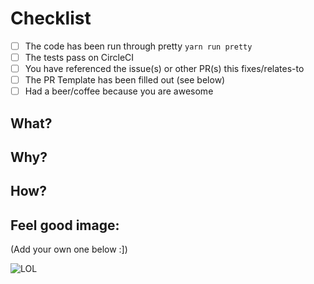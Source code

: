 # Checklist

- [ ] The code has been run through pretty `yarn run pretty`
- [ ] The tests pass on CircleCI
- [ ] You have referenced the issue(s) or other PR(s) this fixes/relates-to
- [ ] The PR Template has been filled out (see below)
- [ ] Had a beer/coffee because you are awesome

## What?


## Why?


## How?
 

## Feel good image:

(Add your own one below :])

![LOL](https://i.pinimg.com/originals/7f/1b/c3/7f1bc3fb2e123dd3255a85c04db22f19.jpg)


